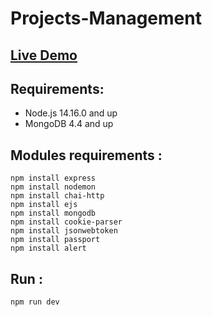# Projects-Management

## <a href="https://projects-management-ade.herokuapp.com/">Live Demo</a>

## Requirements:

- Node.js 14.16.0 and up <br/>
- MongoDB 4.4 and up

## Modules requirements :

`npm install express`<br/>
`npm install nodemon`<br/>
`npm install chai-http`<br/>
`npm install ejs`<br/>
`npm install mongodb`<br/>
`npm install cookie-parser`<br/>
`npm install jsonwebtoken`<br/>
`npm install passport`<br/>
`npm install alert`<br/>

## Run :

`npm run dev`
